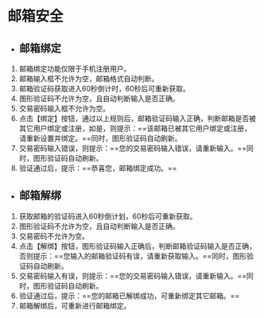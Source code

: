 # 邮箱安全
* ## 邮箱绑定

1. 邮箱绑定功能仅限于手机注册用户。
2. 邮箱输入框不允许为空，邮箱格式自动判断。
3. 邮箱验证码获取进入60秒倒计时，60秒后可重新获取。
4. 图形验证码不允许为空，且自动判断输入是否正确。
5. 交易密码输入框不允许为空。
6. 点击【绑定】按钮，通过以上规则后，邮箱验证码输入正确，判断邮箱是否被其它用户绑定或注册，如是，则提示：==该邮箱已被其它用户绑定或注册，请重新设置并绑定。==同时，图形验证码自动刷新。
7. 交易密码输入错误，则提示：==您的交易密码输入错误，请重新输入。==同时，图形验证码自动刷新。
8. 验证通过后，提示：==恭喜您，邮箱绑定成功。==

* ## 邮箱解绑

1. 获取邮箱的验证码进入60秒倒计划，60秒后可重新获取。
2. 图形验证码不允许为空，且自动判断输入是否正确。
3. 交易密码不允许为空。
4. 点击【解绑】按钮，图形验证码输入正确后，判断邮箱验证码输入是否正确，否则提示：==您输入的邮箱验证码有误，请重新获取输入。==同时，图形验证码自动刷新。
5. 交易密码输入有误，则提示：==您的交易密码输入错误，请重新输入。==同时，图形验证码自动刷新。
6. 验证通过后，提示：==您的邮箱已解绑成功，可重新绑定其它邮箱。==
7. 邮箱解绑后，可重新进行邮箱绑定。